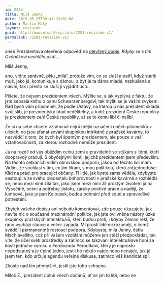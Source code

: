 ```yaml
---
id: 2284
title: Milá Jenny
date: 2015-05-25T09:47:19+01:00
author: Martin Malý
layout: revision
guid: http://www.misantrop.info/2281-revision-v1/
permalink: /2281-revision-v1/
---
```

aneb Prezidentova otevřená odpověď na [otevřený dopis](http://svobodneforum.cz/osobni-otevreny-dopis-prezidentu-zemanovi/). _Kdyby se s tím Ovčáčkovi nechtělo psát&#8230;_

<!--more-->

Milá Jenny,

ano, vidíte správně, píšu &#8222;milá&#8220;, protože vím, co se sluší a patří, když starší muž, jako já, komunikuje s dámou, a byť je ta dáma mladá, nezkušená a naivní, tak i přesto se sluší jí vyjádřit úctu.

Píšete, že nejsem prezidentem všech. Mýlíte se, a jak vyplývá z faktu, že jste sepsala knihu o panu Schwarzenbergovi, tak mýliti se je vaším zvykem. Rád bych vám připomněl, že podle Ústavy, na kterou u nás prezident skládá svůj slib, je prezidentský úřad nedělitelný, a tudíž prezident České republiky je prezidentem _celé_ České republiky, ať se to komu líbí či nelíbí.

Že si na sebe chcete vztáhnout nejrůznější označení oněch pitomečků v ulicích, co jsou zfanatizováni skupinkou intrikánů z pražské kavárny, to nesvědčí o tom, že bych byl špatným prezidentem, ale pouze o vaší vztahovačnosti, za kterou rozhodně nemůže prezident.

Já na rozdíl od vás objíždím celou zemi a pravidelně se stýkám s lidmi, kteří doopravdy pracují. S obyčejnými lidmi, jejichž prezidentem jsem především. Na těchto setkáních vidím obrovskou podporu, jakou od těchto lidí mám. Vidím, že souhlasí s tím, co jim říkám, s mou politikou, která zní jednoduše: Klid na práci pro pracující občany. Ti lidé, jak byste sama věděla, kdybyste sestoupila ze svého piedestalu bohorovnosti v pražské kavárně a rozhlédla se, nebo mezi nimi žila tak, jako jsem mezi nimi žil prostým životem já na Vysočině, ocení a potřebují jistotu, záruky poctivé práce a naději, že lumpové, jako je pan Kalousek, budou pohnáni před soud a spravedlivě potrestáni.

Zbytek vašeho dopisu ani nebudu komentovat, zde pouze ukazujete, jak nevíte nic o současné mezinárodní politice, jak jste ovlivněna názory úzké skupinky pražských intelektuálů, kteří budou proti, i kdyby Zeman řekl, že ráno vychází slunce a večer zapadá. Mí prostí lidé mi rozumějí, o čemž svědčí i permanentně rostoucí podpora. Kdybyste, milá Jenny, četla Machiavelliho, což při vašem vzdělání můžeme jen stěží předpokládat, tak víte, že účel světí prostředky a zatímco se takzvaní intelektuálové honí za kostí jednoho výroku o Ferdinandu Peroutkovi, který je naprosto nepodstatný a je úplně jedno, jestli ho někdo najde nebo nenajde, tak já jsem ten, kdo určuje agendu veřejné diskuse, zatímco váš kandidát spí.

Zkuste nad tím přemýšlet, jestli jste toho schopna.

Miloš Z., prezident úplně všech občanů, ať se jim to líbí, nebo ne